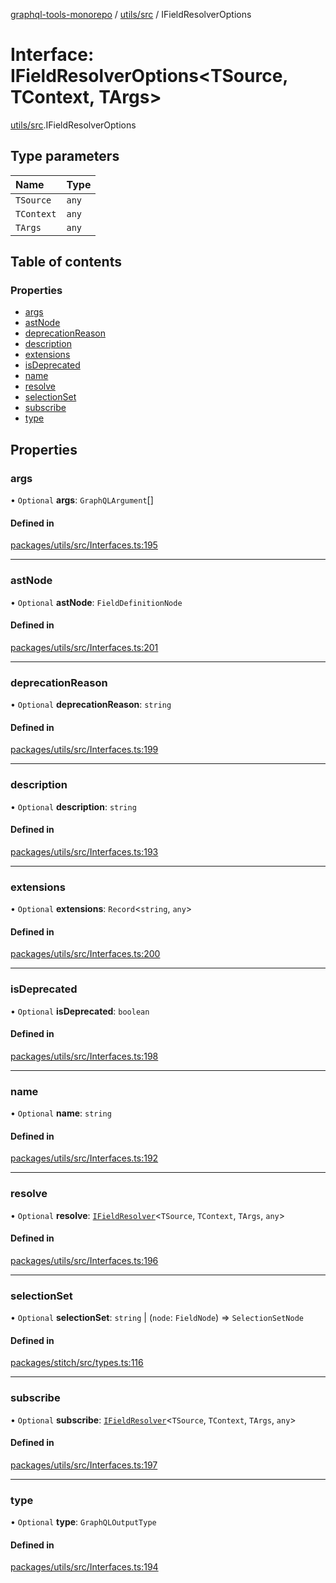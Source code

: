 [graphql-tools-monorepo](../README) / [utils/src](../modules/utils_src) / IFieldResolverOptions

# Interface: IFieldResolverOptions<TSource, TContext, TArgs\>

[utils/src](../modules/utils_src).IFieldResolverOptions

## Type parameters

| Name       | Type  |
| :--------- | :---- |
| `TSource`  | `any` |
| `TContext` | `any` |
| `TArgs`    | `any` |

## Table of contents

### Properties

- [args](utils_src.IFieldResolverOptions#args)
- [astNode](utils_src.IFieldResolverOptions#astnode)
- [deprecationReason](utils_src.IFieldResolverOptions#deprecationreason)
- [description](utils_src.IFieldResolverOptions#description)
- [extensions](utils_src.IFieldResolverOptions#extensions)
- [isDeprecated](utils_src.IFieldResolverOptions#isdeprecated)
- [name](utils_src.IFieldResolverOptions#name)
- [resolve](utils_src.IFieldResolverOptions#resolve)
- [selectionSet](utils_src.IFieldResolverOptions#selectionset)
- [subscribe](utils_src.IFieldResolverOptions#subscribe)
- [type](utils_src.IFieldResolverOptions#type)

## Properties

### args

• `Optional` **args**: `GraphQLArgument`[]

#### Defined in

[packages/utils/src/Interfaces.ts:195](https://github.com/ardatan/graphql-tools/blob/master/packages/utils/src/Interfaces.ts#L195)

---

### astNode

• `Optional` **astNode**: `FieldDefinitionNode`

#### Defined in

[packages/utils/src/Interfaces.ts:201](https://github.com/ardatan/graphql-tools/blob/master/packages/utils/src/Interfaces.ts#L201)

---

### deprecationReason

• `Optional` **deprecationReason**: `string`

#### Defined in

[packages/utils/src/Interfaces.ts:199](https://github.com/ardatan/graphql-tools/blob/master/packages/utils/src/Interfaces.ts#L199)

---

### description

• `Optional` **description**: `string`

#### Defined in

[packages/utils/src/Interfaces.ts:193](https://github.com/ardatan/graphql-tools/blob/master/packages/utils/src/Interfaces.ts#L193)

---

### extensions

• `Optional` **extensions**: `Record`\<`string`, `any`>

#### Defined in

[packages/utils/src/Interfaces.ts:200](https://github.com/ardatan/graphql-tools/blob/master/packages/utils/src/Interfaces.ts#L200)

---

### isDeprecated

• `Optional` **isDeprecated**: `boolean`

#### Defined in

[packages/utils/src/Interfaces.ts:198](https://github.com/ardatan/graphql-tools/blob/master/packages/utils/src/Interfaces.ts#L198)

---

### name

• `Optional` **name**: `string`

#### Defined in

[packages/utils/src/Interfaces.ts:192](https://github.com/ardatan/graphql-tools/blob/master/packages/utils/src/Interfaces.ts#L192)

---

### resolve

• `Optional` **resolve**: [`IFieldResolver`](../modules/utils_src#ifieldresolver)\<`TSource`,
`TContext`, `TArgs`, `any`>

#### Defined in

[packages/utils/src/Interfaces.ts:196](https://github.com/ardatan/graphql-tools/blob/master/packages/utils/src/Interfaces.ts#L196)

---

### selectionSet

• `Optional` **selectionSet**: `string` \| (`node`: `FieldNode`) => `SelectionSetNode`

#### Defined in

[packages/stitch/src/types.ts:116](https://github.com/ardatan/graphql-tools/blob/master/packages/stitch/src/types.ts#L116)

---

### subscribe

• `Optional` **subscribe**: [`IFieldResolver`](../modules/utils_src#ifieldresolver)\<`TSource`,
`TContext`, `TArgs`, `any`>

#### Defined in

[packages/utils/src/Interfaces.ts:197](https://github.com/ardatan/graphql-tools/blob/master/packages/utils/src/Interfaces.ts#L197)

---

### type

• `Optional` **type**: `GraphQLOutputType`

#### Defined in

[packages/utils/src/Interfaces.ts:194](https://github.com/ardatan/graphql-tools/blob/master/packages/utils/src/Interfaces.ts#L194)
